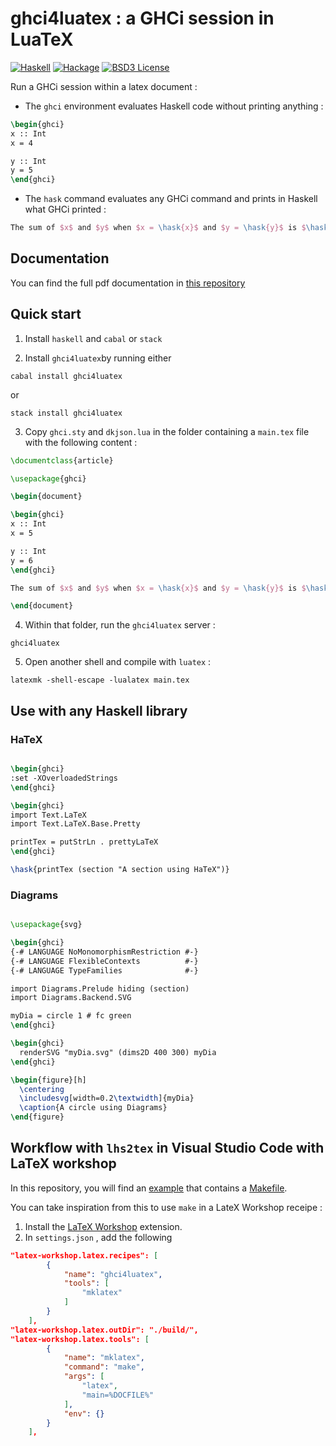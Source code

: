 # ghci4luatex : a GHCi session in LuaTeX

[![Haskell](https://img.shields.io/badge/language-Haskell-orange.svg)](https://haskell.org) [![Hackage](https://img.shields.io/hackage/v/ghci4luatex.svg)](https://hackage.haskell.org/package/ghci4luatex)  [![BSD3 License](https://img.shields.io/badge/license-BSD3-blue.svg)](https://github.com/AliceRixte/ghci4luatex/LICENSE)

Run a GHCi session within a latex document :

* The `ghci` environment evaluates Haskell code without printing anything :

```latex
\begin{ghci}
x :: Int
x = 4

y :: Int
y = 5
\end{ghci}
```

* The `hask` command evaluates any GHCi command and prints in Haskell what GHCi printed :

```latex
The sum of $x$ and $y$ when $x = \hask{x}$ and $y = \hask{y}$ is $\hask{x + y}$.
```


## Documentation

You can find the full pdf documentation in [this repository](./doc/ghci-doc.pdf)

## Quick start


1. Install `haskell` and `cabal` or `stack`

2. Install `ghci4luatex`by running either

```
cabal install ghci4luatex
```

or

```
stack install ghci4luatex
```

3. Copy `ghci.sty` and `dkjson.lua` in the folder containing a `main.tex` file with the following content :

``` latex
\documentclass{article}

\usepackage{ghci}

\begin{document}

\begin{ghci}
x :: Int
x = 5

y :: Int
y = 6
\end{ghci}

The sum of $x$ and $y$ when $x = \hask{x}$ and $y = \hask{y}$ is $\hask{x + y}$.

\end{document}
```

4. Within that folder, run the `ghci4luatex` server :

```
ghci4luatex
```

5. Open another shell and compile with `luatex` :

```
latexmk -shell-escape -lualatex main.tex
```

## Use with any Haskell library

### HaTeX

```latex

\begin{ghci}
:set -XOverloadedStrings
\end{ghci}

\begin{ghci}
import Text.LaTeX
import Text.LaTeX.Base.Pretty

printTex = putStrLn . prettyLaTeX
\end{ghci}

\hask{printTex (section "A section using HaTeX")}
```

### Diagrams

```latex

\usepackage{svg}

\begin{ghci}
{-# LANGUAGE NoMonomorphismRestriction #-}
{-# LANGUAGE FlexibleContexts          #-}
{-# LANGUAGE TypeFamilies              #-}

import Diagrams.Prelude hiding (section)
import Diagrams.Backend.SVG

myDia = circle 1 # fc green
\end{ghci}

\begin{ghci}
  renderSVG "myDia.svg" (dims2D 400 300) myDia
\end{ghci}

\begin{figure}[h]
  \centering
  \includesvg[width=0.2\textwidth]{myDia}
  \caption{A circle using Diagrams}
\end{figure}
```

## Workflow with `lhs2tex` in Visual Studio Code with LaTeX workshop

In this repository, you will find an [example](./example/README.md) that contains a [Makefile](./example/Makefile).

You can take inspiration from this to use `make` in a LateX Workshop receipe :

1. Install the [LaTeX Workshop](https://marketplace.visualstudio.com/items?itemName=James-Yu.latex-workshop) extension.
2. In `settings.json` , add the following
```json
"latex-workshop.latex.recipes": [
        {
            "name": "ghci4luatex",
            "tools": [
                "mklatex"
            ]
        }
    ],
"latex-workshop.latex.outDir": "./build/",
"latex-workshop.latex.tools": [
        {
            "name": "mklatex",
            "command": "make",
            "args": [
                "latex",
                "main=%DOCFILE%"
            ],
            "env": {}
        }
    ],
```

